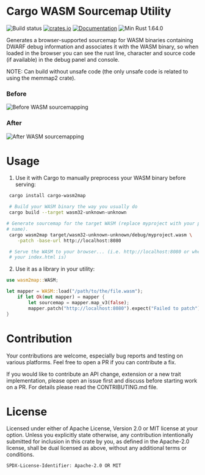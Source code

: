 # Cargo WASM Sourcemap Utility

![Build status](https://github.com/mtolmacs/wasm2map/actions/workflows/test.yml/badge.svg)
[![crates.io](https://img.shields.io/crates/v/wasm2map.svg)](https://crates.io/crates/wasm2map)
[![Documentation](https://docs.rs/wasm2map/badge.svg)](https://docs.rs/wasm2map)
![Min Rust 1.64.0](https://badgen.net/badge/Min%20Rust/1.64.0)

Generates a browser-supported sourcemap for WASM binaries containing DWARF debug information and associates it with the WASM binary, so when loaded in the browser you can see the rust line, character and source code (if available) in the debug panel and console.

NOTE: Can build without unsafe code (the only unsafe code is related to using the memmap2 crate).

### Before
![Before WASM sourcemapping](https://raw.githubusercontent.com/mtolmacs/wasm2map/main/assets/before.png)

### After
![After WASM sourcemapping](https://raw.githubusercontent.com/mtolmacs/wasm2map/main/assets/after.png)

# Usage

1. Use it with Cargo to manually preprocess your WASM binary before serving:

```sh
 cargo install cargo-wasm2map

 # Build your WASM binary the way you usually do
 cargo build --target wasm32-unknown-unknown

# Generate sourcemap for the target WASM (replace myproject with your project
# name).
 cargo wasm2map target/wasm32-unknown-unknown/debug/myproject.wasm \
    -patch -base-url http://localhost:8080

 # Serve the WASM to your browser... (i.e. http://localhost:8080 or wherever
 # your index.html is)
```

2. Use it as a library in your utility:

```rust
use wasm2map::WASM;

let mapper = WASM::load("/path/to/the/file.wasm");
    if let Ok(mut mapper) = mapper {
        let sourcemap = mapper.map_v3(false);
        mapper.patch("http://localhost:8080").expect("Failed to patch");
}
```

# Contribution
Your contributions are welcome, especially bug reports and testing on various platforms. Feel free to open a PR if you can contribute a fix.

If you would like to contribute an API change, extension or a new trait implementation, please open an issue first and discuss before starting work on a PR. For details please read the CONTRIBUTING.md file.

# License
Licensed under either of Apache License, Version 2.0 or MIT license at your option.
Unless you explicitly state otherwise, any contribution intentionally submitted for inclusion in this crate by you, as defined in the Apache-2.0 license, shall be dual licensed as above, without any additional terms or conditions.

`SPDX-License-Identifier: Apache-2.0 OR MIT`

